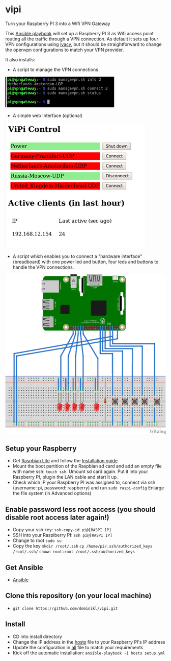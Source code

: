 # vipi
Turn your Raspberry PI 3 into a Wifi VPN Gateway

This [Ansible playbook](/install/setup.yml) will set up a Raspberry PI 3 as Wifi access point routing all the traffic through a VPN connection.
As default it sets up four VPN configurations using [ivacy](https://billing.ivacy.com/page/22007), but it should be straightforward
to change the openvpn configurations to match your VPN provider.

It also installs:

* A script to manage the VPN connections

![ViPi Commandline Interface](/screenshot2.png "ViPi Commandline Interface")

* A simple web Interface (optional)

![ViPi Web Interface](/screenshot.png "ViPi Web Interface")

* A script which enables you to connect a "hardware interface" (breadboard) with
one power led and button, four leds and buttons to handle the VPN connections.

![ViPi Breadboard](/vipi_bb.png "ViPi Breadboard")

## Setup your Raspberry

* Get [Raspbian Lite](https://www.raspberrypi.org/downloads/raspbian/) and
follow the [Installation guide](https://www.raspberrypi.org/documentation/installation/installing-images/README.md)
* Mount the boot partition of the Raspbian sd card and add an empty file with name ssh: ```touch ssh```. Umount sd card again.
Put it into your Raspberry PI, plugin the LAN cable and start it up.
* Check which IP your Raspberry PI was assigned to, connect via ssh (username: pi, password: raspberry) and run ```sudo raspi-config```
Enlarge the file system (in Advanced options)

## Enable password less root access (you should disable root access later again!)
* Copy your ssh key: ```ssh-copy-id pi@[RASPI IP]```
* SSH into your Raspiberry PI: ```ssh pi@[RASPI IP]```
* Change to root ```sudo su```
* Copy the key ```mkdir /root/.ssh``` ```cp /home/pi/.ssh/authorized_keys /root/.ssh/``` ```chown root:root /root/.ssh/authorized_keys```

## Get Ansible
* [Ansible](https://www.ansible.com/)

## Clone this repository (on your local machine)
* ```git clone https://github.com/dominikl/vipi.git```

## Install
* CD into install directory
* Change the IP address in the [hosts](install/hosts) file to your Raspberry PI's IP address
* Update the configuration in [all](install/group_vars/all) file to match your requirements
* Kick off the automatic installation: ```ansible-playbook -i hosts setup.yml```
